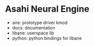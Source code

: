 
# Asahi Neural Engine

- ane: prototype driver kmod
- docs: documentation
- libane: userspace lib
- python: python bindings for libane
